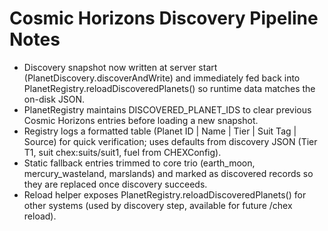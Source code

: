 # Cosmic Horizons Discovery Pipeline Notes

- Discovery snapshot now written at server start (PlanetDiscovery.discoverAndWrite) and immediately fed back into PlanetRegistry.reloadDiscoveredPlanets() so runtime data matches the on-disk JSON.
- PlanetRegistry maintains DISCOVERED_PLANET_IDS to clear previous Cosmic Horizons entries before loading a new snapshot.
- Registry logs a formatted table (Planet ID | Name | Tier | Suit Tag | Source) for quick verification; uses defaults from discovery JSON (Tier T1, suit chex:suits/suit1, fuel from CHEXConfig).
- Static fallback entries trimmed to core trio (earth_moon, mercury_wasteland, marslands) and marked as discovered records so they are replaced once discovery succeeds.
- Reload helper exposes PlanetRegistry.reloadDiscoveredPlanets() for other systems (used by discovery step, available for future /chex reload).

